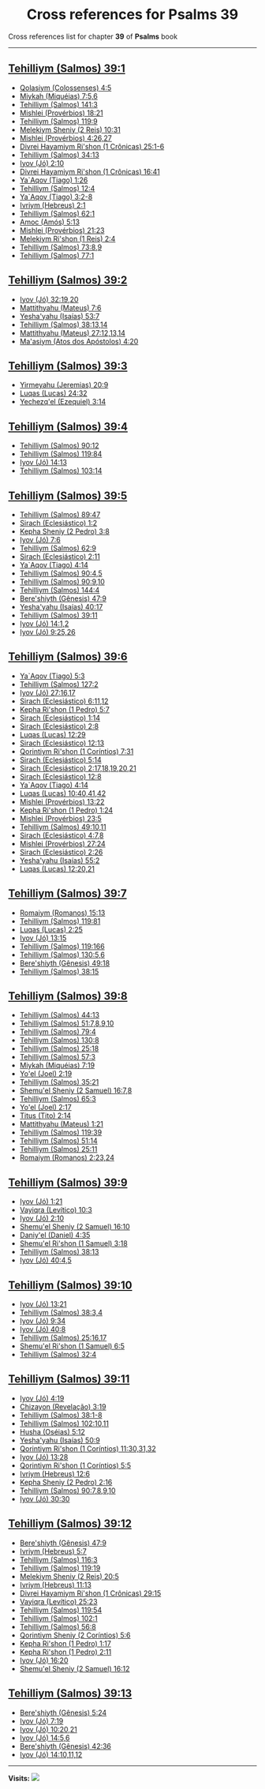 <div align="center">

# Cross references for **Psalms 39**
</div>

Cross references list for chapter **39** of **Psalms** book

---

<h2 id="1"><a href="https://bible.ozzuu.com/pt_yah/Psa/39#1" target="_blank">Tehilliym (Salmos) 39:1</a></h2>

- [Qolasiym (Colossenses) 4:5](https://bible.ozzuu.com/pt_yah/Col/4#5)
- [Miykah (Miquéias) 7:5,6](https://bible.ozzuu.com/pt_yah/Mic/7#5)
- [Tehilliym (Salmos) 141:3](https://bible.ozzuu.com/pt_yah/Psa/141#3)
- [Mishlei (Provérbios) 18:21](https://bible.ozzuu.com/pt_yah/Pro/18#21)
- [Tehilliym (Salmos) 119:9](https://bible.ozzuu.com/pt_yah/Psa/119#9)
- [Melekiym Sheniy (2 Reis) 10:31](https://bible.ozzuu.com/pt_yah/2Ki/10#31)
- [Mishlei (Provérbios) 4:26,27](https://bible.ozzuu.com/pt_yah/Pro/4#26)
- [Divrei Hayamiym Ri'shon (1 Crônicas) 25:1-6](https://bible.ozzuu.com/pt_yah/1Ch/25#1)
- [Tehilliym (Salmos) 34:13](https://bible.ozzuu.com/pt_yah/Psa/34#13)
- [Iyov (Jó) 2:10](https://bible.ozzuu.com/pt_yah/Job/2#10)
- [Divrei Hayamiym Ri'shon (1 Crônicas) 16:41](https://bible.ozzuu.com/pt_yah/1Ch/16#41)
- [Ya`Aqov (Tiago) 1:26](https://bible.ozzuu.com/pt_yah/Jam/1#26)
- [Tehilliym (Salmos) 12:4](https://bible.ozzuu.com/pt_yah/Psa/12#4)
- [Ya`Aqov (Tiago) 3:2-8](https://bible.ozzuu.com/pt_yah/Jam/3#2)
- [Ivriym (Hebreus) 2:1](https://bible.ozzuu.com/pt_yah/Heb/2#1)
- [Tehilliym (Salmos) 62:1](https://bible.ozzuu.com/pt_yah/Psa/62#1)
- [Amoc (Amós) 5:13](https://bible.ozzuu.com/pt_yah/Am/5#13)
- [Mishlei (Provérbios) 21:23](https://bible.ozzuu.com/pt_yah/Pro/21#23)
- [Melekiym Ri'shon (1 Reis) 2:4](https://bible.ozzuu.com/pt_yah/1Ki/2#4)
- [Tehilliym (Salmos) 73:8,9](https://bible.ozzuu.com/pt_yah/Psa/73#8)
- [Tehilliym (Salmos) 77:1](https://bible.ozzuu.com/pt_yah/Psa/77#1)
<h2 id="2"><a href="https://bible.ozzuu.com/pt_yah/Psa/39#2" target="_blank">Tehilliym (Salmos) 39:2</a></h2>

- [Iyov (Jó) 32:19,20](https://bible.ozzuu.com/pt_yah/Job/32#19)
- [Mattithyahu (Mateus) 7:6](https://bible.ozzuu.com/pt_yah/Mat/7#6)
- [Yesha'yahu (Isaías) 53:7](https://bible.ozzuu.com/pt_yah/Isa/53#7)
- [Tehilliym (Salmos) 38:13,14](https://bible.ozzuu.com/pt_yah/Psa/38#13)
- [Mattithyahu (Mateus) 27:12,13,14](https://bible.ozzuu.com/pt_yah/Mat/27#12)
- [Ma'asiym (Atos dos Apóstolos) 4:20](https://bible.ozzuu.com/pt_yah/Act/4#20)
<h2 id="3"><a href="https://bible.ozzuu.com/pt_yah/Psa/39#3" target="_blank">Tehilliym (Salmos) 39:3</a></h2>

- [Yirmeyahu (Jeremias) 20:9](https://bible.ozzuu.com/pt_yah/Jer/20#9)
- [Luqas (Lucas) 24:32](https://bible.ozzuu.com/pt_yah/Luk/24#32)
- [Yechezq'el (Ezequiel) 3:14](https://bible.ozzuu.com/pt_yah/Eze/3#14)
<h2 id="4"><a href="https://bible.ozzuu.com/pt_yah/Psa/39#4" target="_blank">Tehilliym (Salmos) 39:4</a></h2>

- [Tehilliym (Salmos) 90:12](https://bible.ozzuu.com/pt_yah/Psa/90#12)
- [Tehilliym (Salmos) 119:84](https://bible.ozzuu.com/pt_yah/Psa/119#84)
- [Iyov (Jó) 14:13](https://bible.ozzuu.com/pt_yah/Job/14#13)
- [Tehilliym (Salmos) 103:14](https://bible.ozzuu.com/pt_yah/Psa/103#14)
<h2 id="5"><a href="https://bible.ozzuu.com/pt_yah/Psa/39#5" target="_blank">Tehilliym (Salmos) 39:5</a></h2>

- [Tehilliym (Salmos) 89:47](https://bible.ozzuu.com/pt_yah/Psa/89#47)
- [Sirach (Eclesiástico) 1:2](https://bible.ozzuu.com/pt_yah/Sir/1#2)
- [Kepha Sheniy (2 Pedro) 3:8](https://bible.ozzuu.com/pt_yah/2Pe/3#8)
- [Iyov (Jó) 7:6](https://bible.ozzuu.com/pt_yah/Job/7#6)
- [Tehilliym (Salmos) 62:9](https://bible.ozzuu.com/pt_yah/Psa/62#9)
- [Sirach (Eclesiástico) 2:11](https://bible.ozzuu.com/pt_yah/Sir/2#11)
- [Ya`Aqov (Tiago) 4:14](https://bible.ozzuu.com/pt_yah/Jam/4#14)
- [Tehilliym (Salmos) 90:4,5](https://bible.ozzuu.com/pt_yah/Psa/90#4)
- [Tehilliym (Salmos) 90:9,10](https://bible.ozzuu.com/pt_yah/Psa/90#9)
- [Tehilliym (Salmos) 144:4](https://bible.ozzuu.com/pt_yah/Psa/144#4)
- [Bere'shiyth (Gênesis) 47:9](https://bible.ozzuu.com/pt_yah/Gen/47#9)
- [Yesha'yahu (Isaías) 40:17](https://bible.ozzuu.com/pt_yah/Isa/40#17)
- [Tehilliym (Salmos) 39:11](https://bible.ozzuu.com/pt_yah/Psa/39#11)
- [Iyov (Jó) 14:1,2](https://bible.ozzuu.com/pt_yah/Job/14#1)
- [Iyov (Jó) 9:25,26](https://bible.ozzuu.com/pt_yah/Job/9#25)
<h2 id="6"><a href="https://bible.ozzuu.com/pt_yah/Psa/39#6" target="_blank">Tehilliym (Salmos) 39:6</a></h2>

- [Ya`Aqov (Tiago) 5:3](https://bible.ozzuu.com/pt_yah/Jam/5#3)
- [Tehilliym (Salmos) 127:2](https://bible.ozzuu.com/pt_yah/Psa/127#2)
- [Iyov (Jó) 27:16,17](https://bible.ozzuu.com/pt_yah/Job/27#16)
- [Sirach (Eclesiástico) 6:11,12](https://bible.ozzuu.com/pt_yah/Sir/6#11)
- [Kepha Ri'shon (1 Pedro) 5:7](https://bible.ozzuu.com/pt_yah/1Pe/5#7)
- [Sirach (Eclesiástico) 1:14](https://bible.ozzuu.com/pt_yah/Sir/1#14)
- [Sirach (Eclesiástico) 2:8](https://bible.ozzuu.com/pt_yah/Sir/2#8)
- [Luqas (Lucas) 12:29](https://bible.ozzuu.com/pt_yah/Luk/12#29)
- [Sirach (Eclesiástico) 12:13](https://bible.ozzuu.com/pt_yah/Sir/12#13)
- [Qorintiym Ri'shon (1 Coríntios) 7:31](https://bible.ozzuu.com/pt_yah/1Co/7#31)
- [Sirach (Eclesiástico) 5:14](https://bible.ozzuu.com/pt_yah/Sir/5#14)
- [Sirach (Eclesiástico) 2:17,18,19,20,21](https://bible.ozzuu.com/pt_yah/Sir/2#17)
- [Sirach (Eclesiástico) 12:8](https://bible.ozzuu.com/pt_yah/Sir/12#8)
- [Ya`Aqov (Tiago) 4:14](https://bible.ozzuu.com/pt_yah/Jam/4#14)
- [Luqas (Lucas) 10:40,41,42](https://bible.ozzuu.com/pt_yah/Luk/10#40)
- [Mishlei (Provérbios) 13:22](https://bible.ozzuu.com/pt_yah/Pro/13#22)
- [Kepha Ri'shon (1 Pedro) 1:24](https://bible.ozzuu.com/pt_yah/1Pe/1#24)
- [Mishlei (Provérbios) 23:5](https://bible.ozzuu.com/pt_yah/Pro/23#5)
- [Tehilliym (Salmos) 49:10,11](https://bible.ozzuu.com/pt_yah/Psa/49#10)
- [Sirach (Eclesiástico) 4:7,8](https://bible.ozzuu.com/pt_yah/Sir/4#7)
- [Mishlei (Provérbios) 27:24](https://bible.ozzuu.com/pt_yah/Pro/27#24)
- [Sirach (Eclesiástico) 2:26](https://bible.ozzuu.com/pt_yah/Sir/2#26)
- [Yesha'yahu (Isaías) 55:2](https://bible.ozzuu.com/pt_yah/Isa/55#2)
- [Luqas (Lucas) 12:20,21](https://bible.ozzuu.com/pt_yah/Luk/12#20)
<h2 id="7"><a href="https://bible.ozzuu.com/pt_yah/Psa/39#7" target="_blank">Tehilliym (Salmos) 39:7</a></h2>

- [Romaiym (Romanos) 15:13](https://bible.ozzuu.com/pt_yah/Rom/15#13)
- [Tehilliym (Salmos) 119:81](https://bible.ozzuu.com/pt_yah/Psa/119#81)
- [Luqas (Lucas) 2:25](https://bible.ozzuu.com/pt_yah/Luk/2#25)
- [Iyov (Jó) 13:15](https://bible.ozzuu.com/pt_yah/Job/13#15)
- [Tehilliym (Salmos) 119:166](https://bible.ozzuu.com/pt_yah/Psa/119#166)
- [Tehilliym (Salmos) 130:5,6](https://bible.ozzuu.com/pt_yah/Psa/130#5)
- [Bere'shiyth (Gênesis) 49:18](https://bible.ozzuu.com/pt_yah/Gen/49#18)
- [Tehilliym (Salmos) 38:15](https://bible.ozzuu.com/pt_yah/Psa/38#15)
<h2 id="8"><a href="https://bible.ozzuu.com/pt_yah/Psa/39#8" target="_blank">Tehilliym (Salmos) 39:8</a></h2>

- [Tehilliym (Salmos) 44:13](https://bible.ozzuu.com/pt_yah/Psa/44#13)
- [Tehilliym (Salmos) 51:7,8,9,10](https://bible.ozzuu.com/pt_yah/Psa/51#7)
- [Tehilliym (Salmos) 79:4](https://bible.ozzuu.com/pt_yah/Psa/79#4)
- [Tehilliym (Salmos) 130:8](https://bible.ozzuu.com/pt_yah/Psa/130#8)
- [Tehilliym (Salmos) 25:18](https://bible.ozzuu.com/pt_yah/Psa/25#18)
- [Tehilliym (Salmos) 57:3](https://bible.ozzuu.com/pt_yah/Psa/57#3)
- [Miykah (Miquéias) 7:19](https://bible.ozzuu.com/pt_yah/Mic/7#19)
- [Yo'el (Joel) 2:19](https://bible.ozzuu.com/pt_yah/Jl/2#19)
- [Tehilliym (Salmos) 35:21](https://bible.ozzuu.com/pt_yah/Psa/35#21)
- [Shemu'el Sheniy (2 Samuel) 16:7,8](https://bible.ozzuu.com/pt_yah/2Sm/16#7)
- [Tehilliym (Salmos) 65:3](https://bible.ozzuu.com/pt_yah/Psa/65#3)
- [Yo'el (Joel) 2:17](https://bible.ozzuu.com/pt_yah/Jl/2#17)
- [Titus (Tito) 2:14](https://bible.ozzuu.com/pt_yah/Tit/2#14)
- [Mattithyahu (Mateus) 1:21](https://bible.ozzuu.com/pt_yah/Mat/1#21)
- [Tehilliym (Salmos) 119:39](https://bible.ozzuu.com/pt_yah/Psa/119#39)
- [Tehilliym (Salmos) 51:14](https://bible.ozzuu.com/pt_yah/Psa/51#14)
- [Tehilliym (Salmos) 25:11](https://bible.ozzuu.com/pt_yah/Psa/25#11)
- [Romaiym (Romanos) 2:23,24](https://bible.ozzuu.com/pt_yah/Rom/2#23)
<h2 id="9"><a href="https://bible.ozzuu.com/pt_yah/Psa/39#9" target="_blank">Tehilliym (Salmos) 39:9</a></h2>

- [Iyov (Jó) 1:21](https://bible.ozzuu.com/pt_yah/Job/1#21)
- [Vayiqra (Levítico) 10:3](https://bible.ozzuu.com/pt_yah/Lev/10#3)
- [Iyov (Jó) 2:10](https://bible.ozzuu.com/pt_yah/Job/2#10)
- [Shemu'el Sheniy (2 Samuel) 16:10](https://bible.ozzuu.com/pt_yah/2Sm/16#10)
- [Daniy'el (Daniel) 4:35](https://bible.ozzuu.com/pt_yah/Dan/4#35)
- [Shemu'el Ri'shon (1 Samuel) 3:18](https://bible.ozzuu.com/pt_yah/1Sm/3#18)
- [Tehilliym (Salmos) 38:13](https://bible.ozzuu.com/pt_yah/Psa/38#13)
- [Iyov (Jó) 40:4,5](https://bible.ozzuu.com/pt_yah/Job/40#4)
<h2 id="10"><a href="https://bible.ozzuu.com/pt_yah/Psa/39#10" target="_blank">Tehilliym (Salmos) 39:10</a></h2>

- [Iyov (Jó) 13:21](https://bible.ozzuu.com/pt_yah/Job/13#21)
- [Tehilliym (Salmos) 38:3,4](https://bible.ozzuu.com/pt_yah/Psa/38#3)
- [Iyov (Jó) 9:34](https://bible.ozzuu.com/pt_yah/Job/9#34)
- [Iyov (Jó) 40:8](https://bible.ozzuu.com/pt_yah/Job/40#8)
- [Tehilliym (Salmos) 25:16,17](https://bible.ozzuu.com/pt_yah/Psa/25#16)
- [Shemu'el Ri'shon (1 Samuel) 6:5](https://bible.ozzuu.com/pt_yah/1Sm/6#5)
- [Tehilliym (Salmos) 32:4](https://bible.ozzuu.com/pt_yah/Psa/32#4)
<h2 id="11"><a href="https://bible.ozzuu.com/pt_yah/Psa/39#11" target="_blank">Tehilliym (Salmos) 39:11</a></h2>

- [Iyov (Jó) 4:19](https://bible.ozzuu.com/pt_yah/Job/4#19)
- [Chizayon (Revelação) 3:19](https://bible.ozzuu.com/pt_yah/Rev/3#19)
- [Tehilliym (Salmos) 38:1-8](https://bible.ozzuu.com/pt_yah/Psa/38#1)
- [Tehilliym (Salmos) 102:10,11](https://bible.ozzuu.com/pt_yah/Psa/102#10)
- [Husha (Oséias) 5:12](https://bible.ozzuu.com/pt_yah/Hos/5#12)
- [Yesha'yahu (Isaías) 50:9](https://bible.ozzuu.com/pt_yah/Isa/50#9)
- [Qorintiym Ri'shon (1 Coríntios) 11:30,31,32](https://bible.ozzuu.com/pt_yah/1Co/11#30)
- [Iyov (Jó) 13:28](https://bible.ozzuu.com/pt_yah/Job/13#28)
- [Qorintiym Ri'shon (1 Coríntios) 5:5](https://bible.ozzuu.com/pt_yah/1Co/5#5)
- [Ivriym (Hebreus) 12:6](https://bible.ozzuu.com/pt_yah/Heb/12#6)
- [Kepha Sheniy (2 Pedro) 2:16](https://bible.ozzuu.com/pt_yah/2Pe/2#16)
- [Tehilliym (Salmos) 90:7,8,9,10](https://bible.ozzuu.com/pt_yah/Psa/90#7)
- [Iyov (Jó) 30:30](https://bible.ozzuu.com/pt_yah/Job/30#30)
<h2 id="12"><a href="https://bible.ozzuu.com/pt_yah/Psa/39#12" target="_blank">Tehilliym (Salmos) 39:12</a></h2>

- [Bere'shiyth (Gênesis) 47:9](https://bible.ozzuu.com/pt_yah/Gen/47#9)
- [Ivriym (Hebreus) 5:7](https://bible.ozzuu.com/pt_yah/Heb/5#7)
- [Tehilliym (Salmos) 116:3](https://bible.ozzuu.com/pt_yah/Psa/116#3)
- [Tehilliym (Salmos) 119:19](https://bible.ozzuu.com/pt_yah/Psa/119#19)
- [Melekiym Sheniy (2 Reis) 20:5](https://bible.ozzuu.com/pt_yah/2Ki/20#5)
- [Ivriym (Hebreus) 11:13](https://bible.ozzuu.com/pt_yah/Heb/11#13)
- [Divrei Hayamiym Ri'shon (1 Crônicas) 29:15](https://bible.ozzuu.com/pt_yah/1Ch/29#15)
- [Vayiqra (Levítico) 25:23](https://bible.ozzuu.com/pt_yah/Lev/25#23)
- [Tehilliym (Salmos) 119:54](https://bible.ozzuu.com/pt_yah/Psa/119#54)
- [Tehilliym (Salmos) 102:1](https://bible.ozzuu.com/pt_yah/Psa/102#1)
- [Tehilliym (Salmos) 56:8](https://bible.ozzuu.com/pt_yah/Psa/56#8)
- [Qorintiym Sheniy (2 Coríntios) 5:6](https://bible.ozzuu.com/pt_yah/2Co/5#6)
- [Kepha Ri'shon (1 Pedro) 1:17](https://bible.ozzuu.com/pt_yah/1Pe/1#17)
- [Kepha Ri'shon (1 Pedro) 2:11](https://bible.ozzuu.com/pt_yah/1Pe/2#11)
- [Iyov (Jó) 16:20](https://bible.ozzuu.com/pt_yah/Job/16#20)
- [Shemu'el Sheniy (2 Samuel) 16:12](https://bible.ozzuu.com/pt_yah/2Sm/16#12)
<h2 id="13"><a href="https://bible.ozzuu.com/pt_yah/Psa/39#13" target="_blank">Tehilliym (Salmos) 39:13</a></h2>

- [Bere'shiyth (Gênesis) 5:24](https://bible.ozzuu.com/pt_yah/Gen/5#24)
- [Iyov (Jó) 7:19](https://bible.ozzuu.com/pt_yah/Job/7#19)
- [Iyov (Jó) 10:20,21](https://bible.ozzuu.com/pt_yah/Job/10#20)
- [Iyov (Jó) 14:5,6](https://bible.ozzuu.com/pt_yah/Job/14#5)
- [Bere'shiyth (Gênesis) 42:36](https://bible.ozzuu.com/pt_yah/Gen/42#36)
- [Iyov (Jó) 14:10,11,12](https://bible.ozzuu.com/pt_yah/Job/14#10)


---

**Visits:**
![](https://profile-counter.glitch.me/visitCounter_crossrefs34/count.svg)
